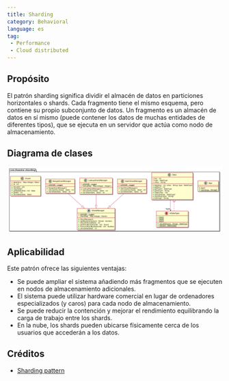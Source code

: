 ```yaml
---
title: Sharding 
category: Behavioral
language: es
tag:  
 - Performance
 - Cloud distributed
---  
```

  
## Propósito
El patrón sharding significa dividir el almacén de datos en particiones horizontales o shards. Cada fragmento tiene el mismo esquema, pero contiene su propio subconjunto de datos.
Un fragmento es un almacén de datos en sí mismo (puede contener los datos de muchas entidades de diferentes tipos), que se ejecuta en un servidor que actúa como nodo de almacenamiento.

## Diagrama de clases
![alt text](./etc/sharding.urm.png "Sharding pattern class diagram")

## Aplicabilidad
Este patrón ofrece las siguientes ventajas:

- Se puede ampliar el sistema añadiendo más fragmentos que se ejecuten en nodos de almacenamiento adicionales.
- El sistema puede utilizar hardware comercial en lugar de ordenadores especializados (y caros) para cada nodo de almacenamiento.
- Se puede reducir la contención y mejorar el rendimiento equilibrando la carga de trabajo entre los shards.
- En la nube, los shards pueden ubicarse físicamente cerca de los usuarios que accederán a los datos.

## Créditos
  
* [Sharding pattern](https://docs.microsoft.com/en-us/azure/architecture/patterns/sharding)